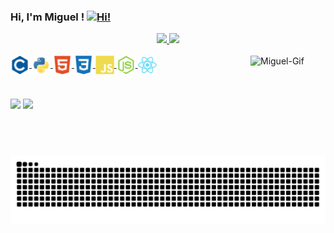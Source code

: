 ### Hi, I'm Miguel ! <a href="#"><img src="https://user-images.githubusercontent.com/1303154/88677602-1635ba80-d120-11ea-84d8-d263ba5fc3c0.gif" width="20px" height="20px" alt="Hi!"></a>

<!-- [https://github.com/anuraghazra/github-readme-stats/blob/master/themes/README.md] -->
<div align="center">
  <a href="#">
     <img weight="80em" height="180em" src="https://github-readme-stats.vercel.app/api?username=18Miguel&show_icons=true&bg_color=0d1117&hide_border=true&title_color=8f81c4&text_color=ffffff&icon_color=8f81c4&border_color=63a6fc&include_all_commits=true&count_private=true"/>
  </a>
  <a href="https://bit.ly/3yZoaT6">
    <img height="180em" src="https://github-readme-stats.vercel.app/api/top-langs/?username=18Miguel&layout=compact&bg_color=0d1117&hide_border=true&title_color=8f81c4&text_color=fff&icon_color=8f81c4&border_color=63a6fc&langs_count=10"/>
  </a>
</div>

<div style="display: inline_block;"><br>
  <a href="#">
    <!-- <img align="center" alt="Miguel-" height="30" width="30" src="#"/> -->
    <img align="center" alt="Miguel-C" height="30" width="30" src="https://raw.githubusercontent.com/devicons/devicon/master/icons/c/c-plain.svg"/>
    <img align="center" alt="Miguel-Python" height="30" width="30" src="https://raw.githubusercontent.com/devicons/devicon/master/icons/python/python-original.svg"/>
    <img align="center" alt="Miguel-HTML" height="30" width="30" src="https://raw.githubusercontent.com/devicons/devicon/master/icons/html5/html5-plain.svg"/>
    <img align="center" alt="Miguel-CSS" height="30" width="30" src="https://raw.githubusercontent.com/devicons/devicon/master/icons/css3/css3-plain.svg"/>
    <img align="center" alt="Miguel-JS" height="30" width="30" src="https://raw.githubusercontent.com/devicons/devicon/master/icons/javascript/javascript-plain.svg"/>
    <img align="center" alt="Miguel-NodeJS" height="30" width="30" src="https://raw.githubusercontent.com/devicons/devicon/master/icons/nodejs/nodejs-plain.svg"/>
    <img align="center" alt="Miguel-ReactJS" height="30" width="30" src="https://raw.githubusercontent.com/devicons/devicon/master/icons/react/react-original.svg"/>
    <img align="right" alt="Miguel-Gif" height="160" width="120" src="https://cdn.discordapp.com/attachments/849222404206100510/887358233738633246/Miguel-Gif.gif"/>
  </a>
</div>

#

<div>
  <a href = "mailto:miguel.ferreira.neves.pro@gmail.com"><img src="https://img.shields.io/badge/Gmail-D14836?style=for-the-badge&logo=gmail&logoColor=white" target="_blank"></a>
  <a href="https://www.linkedin.com/in/miguel-neves-8a4ba8220/" target="_blank"><img src="https://img.shields.io/badge/-LinkedIn-%230077B5?style=for-the-badge&logo=linkedin&logoColor=white"></a>


  ![Snake animation](https://github.com/18Miguel/18Miguel/blob/output/github-contribution-grid-snake.svg)
</div>
  
##
